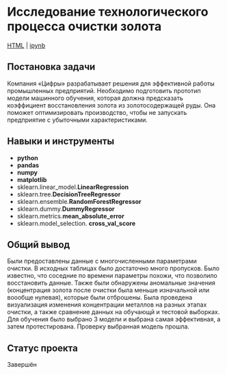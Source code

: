 # Исследование технологического процесса очистки золота
<a href='https://github.com/mr-lexx/Yandex_Practicum/blob/main/Gold%20recovery%20coefficient/Gold.html'>HTML</a> | 
<a href='https://github.com/mr-lexx/Yandex_Practicum/blob/main/Gold%20recovery%20coefficient/Gold.ipynb'>ipynb</a>
## Постановка задачи
Компания «Цифры» разрабатывает решения для эффективной работы промышленных предприятий. Необходимо подготовить прототип модели машинного обучения, которая должна предсказать коэффициент восстановления золота из золотосодержащей руды. Она поможет оптимизировать производство, чтобы не запускать предприятие с убыточными характеристиками.<br>

## Навыки и инструменты
- **python**
- **pandas**
- **numpy**
- **matplotlib**
- sklearn.linear_model.**LinearRegression**
- sklearn.tree.**DecisionTreeRegressor**
- sklearn.ensemble.**RandomForestRegressor**
- sklearn.dummy.**DummyRegressor**
- sklearn.metrics.**mean_absolute_error**
- sklearn.model_selection. **cross_val_score**

## Общий вывод
Были предоставлены данные с многочисленными параметрами очистки. В исходных таблицах было достаточно много пропусков. Было известно, что соседние по времени параметры похожи, что позволило восстановить данные. Также были обнаружены аномальные значения (концентрация золота после очистки была меньше изначальной или воообще нулевая), которые были отброшены. Была проведена визуализация изменения концентрации металлов на разных этапах очистки, а также сравнение данных на обучающй и тестовой выборках. Для обучения было выбрано 3 модели и выбрана самая эффективная, а затем протестирована. Проверку выбранная модель прошла.

## Статус проекта
Завершён
